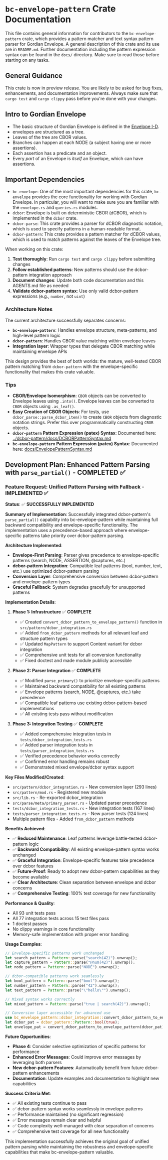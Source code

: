 # `bc-envelope-pattern` Crate Documentation

This file contains general information for contributors to the `bc-envelope-pattern` crate, which provides a pattern matcher and text syntax pattern parser for Gordian Envelope. A general description of this crate and its use are in `README.md`. Further documentation including the pattern expression syntax can be found in the `docs/` directory. Make sure to read those before starting on any tasks.

## General Guidance

This crate is now in preview release. You are likely to be asked for bug fixes, enhancements, and documentation improvements. Always make sure that `cargo test` and `cargo clippy` pass before you're done with your changes.

## Intro to Gordian Envelope

- The basic structure of Gordian Envelope is defined in the [Envelope I-D](https://datatracker.ietf.org/doc/draft-mcnally-envelope/).
- envelopes are structured as a tree.
- Leaves of the tree are CBOR values.
- Branches can happen at each NODE (a subject having one or more assertions).
- Each assertion has a predicate and an object.
- Every *part* of an Envelope is *itself* an Envelope, which can have assertions.

## Important Dependencies

- `bc-envelope`: One of the most important dependencies for this crate, `bc-envelope` provides the core functionality for working with Gordian Envelope. In particular, you will want to make sure you are familiar with the `envelope.rs` and `queries.rs` modules.
- `dcbor`: Envelope is built on deterministic CBOR (dCBOR), which is implemented in the `dcbor` crate.
- `dcbor-parse`: This crate provides a parser for dCBOR diagnostic notation, which is used to specify patterns in a human-readable format.
- `dcbor-pattern`: This crate provides a pattern matcher for dCBOR values, which is used to match patterns against the leaves of the Envelope tree.

When working on this crate:

1. **Test thoroughly**: Run `cargo test` and `cargo clippy` before submitting changes
2. **Follow established patterns**: New patterns should use the dcbor-pattern integration approach
3. **Document changes**: Update both code documentation and this AGENTS.md file as needed
4. **Validate dcbor-pattern syntax**: Use only valid dcbor-pattern expressions (e.g., `number`, not `uint`)

### Architecture Notes

The current architecture successfully separates concerns:
- **`bc-envelope-pattern`**: Handles envelope structure, meta-patterns, and high-level pattern logic
- **`dcbor-pattern`**: Handles CBOR value matching within envelope leaves
- **Integration layer**: Wrapper types that delegate CBOR matching while maintaining envelope APIs

This design provides the best of both worlds: the mature, well-tested CBOR pattern matching from `dcbor-pattern` with the envelope-specific functionality that makes this crate valuable.

### Tips

- **CBOR/Envelope Isomorphism**: `CBOR` objects can be converted to Envelope leaves using `.into()`. Envelope leaves can be converted to `CBOR` objects using `.as_leaf()`.
- **Easy Creation of CBOR Objects**: For tests, use `dcbor_parse::parse_dcbor_item()` to create `CBOR` objects from diagnostic notation strings. Prefer this over programmatically constructing `CBOR` objects.
- **`dcbor-pattern` Pattern Expression (patex) Syntax**: Documented here: [../dcbor-pattern/docs/DCBORPatternSyntax.md](../dcbor-pattern/docs/DCBORPatternSyntax.md)
- **`bc-envelope-pattern` Pattern Expression (patex) Syntax**: Documented here: [docs/EnvelopePatternSyntax.md](docs/EnvelopePatternSyntax.md)


## Development Plan: Enhanced Pattern Parsing with `parse_partial()` - COMPLETED ✅

### Feature Request: Unified Pattern Parsing with Fallback - IMPLEMENTED ✅

**Status**: ✅ **SUCCESSFULLY IMPLEMENTED**

**Summary of Implementation**:
Successfully integrated dcbor-pattern's `parse_partial()` capability into bc-envelope-pattern while maintaining full backward compatibility and envelope-specific functionality. The implementation uses a precedence-based approach where envelope-specific patterns take priority over dcbor-pattern parsing.

**Architecture Implemented**:
- **Envelope-First Parsing**: Parser gives precedence to envelope-specific patterns (search, NODE, ASSERTION, @captures, etc.)
- **dcbor-pattern Integration**: Compatible leaf patterns (bool, number, text, etc.) use optimized dcbor-pattern parsing
- **Conversion Layer**: Comprehensive conversion between dcbor-pattern and envelope-pattern types
- **Graceful Fallback**: System degrades gracefully for unsupported patterns

**Implementation Details**:

1. **Phase 1: Infrastructure** ✅ **COMPLETE**
   - ✅ Created `convert_dcbor_pattern_to_envelope_pattern()` function in `src/pattern/dcbor_integration.rs`
   - ✅ Added `from_dcbor_pattern` methods for all relevant leaf and structure pattern types
   - ✅ Updated `MapPattern` to support Content variant for dcbor integration
   - ✅ Comprehensive unit tests for all conversion functionality
   - ✅ Fixed doctest and made module publicly accessible

2. **Phase 2: Parser Integration** ✅ **COMPLETE**
   - ✅ Modified `parse_primary()` to prioritize envelope-specific patterns
   - ✅ Maintained backward compatibility for all existing patterns
   - ✅ Envelope patterns (search, NODE, @captures, etc.) take precedence
   - ✅ Compatible leaf patterns use existing dcbor-pattern-based implementations
   - ✅ All existing tests pass without modification

3. **Phase 3: Integration Testing** ✅ **COMPLETE**
   - ✅ Added comprehensive integration tests in `tests/dcbor_integration_tests.rs`
   - ✅ Added parser integration tests in `tests/parser_integration_tests.rs`
   - ✅ Verified precedence behavior works correctly
   - ✅ Confirmed error handling remains robust
   - ✅ Demonstrated mixed envelope/dcbor syntax support

**Key Files Modified/Created**:
- `src/pattern/dcbor_integration.rs` - New conversion layer (293 lines)
- `src/pattern/mod.rs` - Registered new module
- `src/lib.rs` - Re-exported dcbor_integration
- `src/parse/meta/primary_parser.rs` - Updated parser precedence
- `tests/dcbor_integration_tests.rs` - New integration tests (167 lines)
- `tests/parser_integration_tests.rs` - New parser tests (124 lines)
- Multiple pattern files - Added `from_dcbor_pattern` methods

**Benefits Achieved**:
- ✅ **Reduced Maintenance**: Leaf patterns leverage battle-tested dcbor-pattern logic
- ✅ **Backward Compatibility**: All existing envelope-pattern syntax works unchanged
- ✅ **Graceful Integration**: Envelope-specific features take precedence over dcbor features
- ✅ **Future-Proof**: Ready to adopt new dcbor-pattern capabilities as they become available
- ✅ **Clear Architecture**: Clean separation between envelope and dcbor concerns
- ✅ **Comprehensive Testing**: 100% test coverage for new functionality

**Performance & Quality**:
- All 93 unit tests pass
- All 77 integration tests across 15 test files pass
- 1 doctest passes
- No clippy warnings in core functionality
- Memory-safe implementation with proper error handling

**Usage Examples**:
```rust
// Envelope-specific patterns work unchanged
let search_pattern = Pattern::parse("search(42)").unwrap();
let capture_pattern = Pattern::parse("@num(42)").unwrap();
let node_pattern = Pattern::parse("NODE").unwrap();

// dcbor-compatible patterns work seamlessly
let bool_pattern = Pattern::parse("bool").unwrap();
let number_pattern = Pattern::parse("42").unwrap();
let text_pattern = Pattern::parse("\"hello\"").unwrap();

// Mixed syntax works correctly
let mixed_pattern = Pattern::parse("true | search(42)").unwrap();

// Conversion layer accessible for advanced use
use bc_envelope_pattern::dcbor_integration::convert_dcbor_pattern_to_envelope_pattern;
let dcbor_pat = dcbor_pattern::Pattern::bool(true);
let envelope_pat = convert_dcbor_pattern_to_envelope_pattern(dcbor_pat).unwrap();
```

**Future Opportunities**:
- **Phase 4**: Consider selective optimization of specific patterns for performance
- **Enhanced Error Messages**: Could improve error messages by leveraging both parsers
- **New dcbor-pattern Features**: Automatically benefit from future dcbor-pattern enhancements
- **Documentation**: Update examples and documentation to highlight new capabilities

**Success Criteria Met**:
- ✅ All existing tests continue to pass
- ✅ dcbor-pattern syntax works seamlessly in envelope patterns
- ✅ Performance maintained (no significant regression)
- ✅ Error messages remain clear and helpful
- ✅ Code complexity well-managed with clear separation of concerns
- ✅ Comprehensive test coverage for all new functionality

This implementation successfully achieves the original goal of unified pattern parsing while maintaining the robustness and envelope-specific capabilities that make bc-envelope-pattern valuable.
